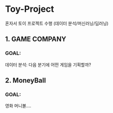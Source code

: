 # Toy-Project
혼자서 토이 프로젝트 수행 (데이터 분석/머신러닝/딥러닝)

## 1. GAME COMPANY
### GOAL: 
데이터 분석: 다음 분기에 어떤 게임을 기획할까?

## 2. MoneyBall
### GOAL:
영화 머니볼....
